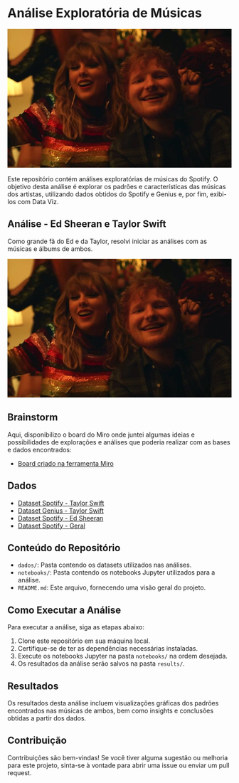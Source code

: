 # Análise Exploratória de Músicas

![Spotify](https://github.com/luiz-prado/analises_exploratorias/blob/5f124b7a227dd99332f35a942bfcc43c80032fd0/taylor_spotify/dados/ed_taylor.png)

Este repositório contém análises exploratórias de músicas do Spotify. O objetivo desta análise é explorar os padrões e características das músicas dos artistas, utilizando dados obtidos do Spotify e Genius e, por fim, exibi-los com Data Viz.

## Análise - Ed Sheeran e Taylor Swift

Como grande fã do Ed e da Taylor, resolvi iniciar as análises com as músicas e álbums de ambos.

![Ed e Taylor](https://github.com/luiz-prado/analises_exploratorias/blob/5f124b7a227dd99332f35a942bfcc43c80032fd0/taylor_spotify/dados/ed_taylor.png)

## Brainstorm

Aqui, disponibilizo o board do Miro onde juntei algumas ideias e possibilidades de explorações e análises que poderia realizar com as bases e dados encontrados:

- [Board criado na ferramenta Miro](https://miro.com/welcomeonboard/MXZQbzk4R3MyRXFpR3lLamtMbWJ3cnc2TlhaRlI4VDZrdDhVQVQydDRDMHhONUEwY0lDNExaODNkd09KTWx1V3wzMDc0NDU3MzU2MzY5MDM0ODMyfDI=?share_link_id=50352200730)

## Dados

- [Dataset Spotify - Taylor Swift](https://www.kaggle.com/datasets/jarredpriester/taylor-swift-spotify-dataset)
- [Dataset Genius - Taylor Swift](https://www.kaggle.com/datasets/madroscla/taylor-swift-released-song-discography-genius)
- [Dataset Spotify - Ed Sheeran](https://www.kaggle.com/datasets/jarredpriester/ed-sheeran-spotify-dataset)
- [Dataset Spotify - Geral](https://www.kaggle.com/datasets/maharshipandya/-spotify-tracks-dataset)

## Conteúdo do Repositório

- `dados/`: Pasta contendo os datasets utilizados nas análises.
- `notebooks/`: Pasta contendo os notebooks Jupyter utilizados para a análise.
- `README.md`: Este arquivo, fornecendo uma visão geral do projeto.

## Como Executar a Análise

Para executar a análise, siga as etapas abaixo:

1. Clone este repositório em sua máquina local.
2. Certifique-se de ter as dependências necessárias instaladas.
3. Execute os notebooks Jupyter na pasta `notebooks/` na ordem desejada.
4. Os resultados da análise serão salvos na pasta `results/`.

## Resultados

Os resultados desta análise incluem visualizações gráficas dos padrões encontrados nas músicas de ambos, bem como insights e conclusões obtidas a partir dos dados.

## Contribuição

Contribuições são bem-vindas! Se você tiver alguma sugestão ou melhoria para este projeto, sinta-se à vontade para abrir uma issue ou enviar um pull request.
